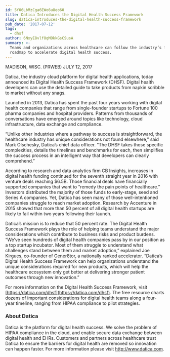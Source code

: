 ```yaml
---
id: 5YO6LbMzCga6EWo6u8eo60
title: Datica Introduces the Digital Health Success Framework
slug: datica-introduces-the-digital-health-success-framework
pub_date: '2017-07-12'
tags:
  - dhsf
author: 6NxyE8vlfOqMOkkGsCSusA
summary: >-
  Teams and organizations across healthcare can follow the industry’s first
  roadmap to accelerate digital health success.
---
```

MADISON, WISC. (PRWEB) JULY 12, 2017

Datica, the industry cloud platform for digital health applications, today announced its Digital Health Success Framework (DHSF). Digital health developers can use the detailed guide to take products from napkin scribble to market without any snags.

Launched in 2013, Datica has spent the past four years working with digital health companies that range from single-founder startups to Fortune 100 pharma companies and hospital providers. Patterns from thousands of conversations have emerged around topics like technology, cloud infrastructure, data exchange and compliance.

“Unlike other industries where a pathway to success is straightforward, the healthcare industry has unique considerations not found elsewhere,” said Mark Olschesky, Datica’s chief data officer. “The DHSF takes those specific complexities, details the timelines and benchmarks for each, then simplifies the success process in an intelligent way that developers can clearly comprehend.”

According to research and data analytics firm CB Insights, increases in digital health funding continued for the seventh straight year in 2016 with venture deals reaching $6.5B. Those financial deals have financially supported companies that want to “remedy the pain points of healthcare.” Investors distributed the majority of those funds to early-stage, seed and Series A companies. Yet, Datica has seen many of those well-intentioned companies struggle to reach market adoption. Research by Accenture in 2015 showed that more than 50 percent of all digital health startups are likely to fail within two years following their launch.

Datica’s mission is to reduce that 50 percent rate. The Digital Health Success Framework plays the role of helping teams understand the major considerations which contribute to business risks and product burdens. “We’ve seen hundreds of digital health companies pass by in our position as a top startup incubator. Most of them struggle to understand what challenges stand between them and market adoption,” explained Joe Kirgues, co-founder of Gener8tor, a nationally ranked accelerator. “Datica’s Digital Health Success Framework can help organizations understand the unique considerations required for new products, which will help the healthcare ecosystem only get better at delivering stronger patient outcomes through new innovation.”

For more information on the Digital Health Success Framework, visit [https://datica.com/dhsf](https://datica.com/dhsf). The free resource charts dozens of important considerations for digital health teams along a four-year timeline, ranging from HIPAA compliance to pilot strategies.

### About Datica 

Datica is the platform for digital health success. We solve the problem of HIPAA compliance in the cloud, and enable secure data exchange between digital health and EHRs. Customers and partners across healthcare trust Datica to ensure the barriers for digital health are removed so innovation can happen faster. For more information please visit http://www.datica.com.
  